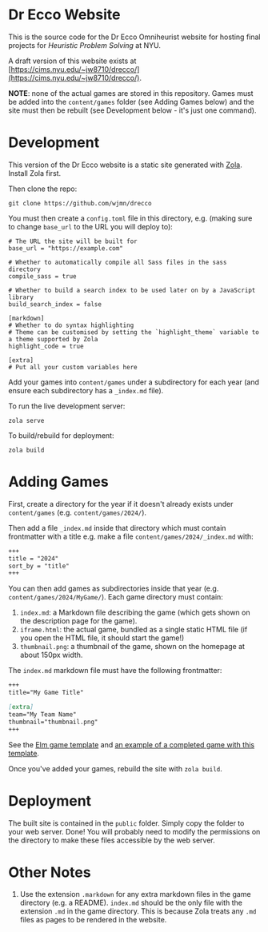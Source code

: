 # Dr Ecco Website

This is the source code for the Dr Ecco Omniheurist website for hosting final projects for *Heuristic Problem Solving* at NYU.

A draft version of this website exists at [https://cims.nyu.edu/~jw8710/drecco/](https://cims.nyu.edu/~jw8710/drecco/). 

**NOTE**: none of the actual games are stored in this repository. Games must be added into the `content/games` folder (see Adding Games below) and the site must then be rebuilt (see Development below - it's just one command). 

# Development

This version of the Dr Ecco website is a static site generated with [Zola](https://www.getzola.org/). Install Zola first. 

Then clone the repo:

```
git clone https://github.com/wjmn/drecco
```

You must then create a `config.toml` file in this directory, e.g. (making sure to change `base_url` to the URL you will deploy to):

```
# The URL the site will be built for
base_url = "https://example.com"

# Whether to automatically compile all Sass files in the sass directory
compile_sass = true

# Whether to build a search index to be used later on by a JavaScript library
build_search_index = false

[markdown]
# Whether to do syntax highlighting
# Theme can be customised by setting the `highlight_theme` variable to a theme supported by Zola
highlight_code = true

[extra]
# Put all your custom variables here

```

Add your games into `content/games` under a subdirectory for each year (and ensure each subdirectory has a `_index.md` file). 

To run the live development server:

```
zola serve
```

To build/rebuild for deployment:

```
zola build
```

# Adding Games


First, create a directory for the year if it doesn't already exists under `content/games` (e.g. `content/games/2024/`). 

Then add a file `_index.md` inside that directory which must contain frontmatter with a title e.g. make a file `content/games/2024/_index.md` with:

```md
+++
title = "2024"
sort_by = "title"
+++
```

You can then add games as subdirectories inside that year (e.g. `content/games/2024/MyGame/`). Each game directory must contain:

1. `index.md`: a Markdown file describing the game (which gets shown on the description page for the game).
2. `iframe.html`: the actual game, bundled as a single static HTML file (if you open the HTML file, it should start the game!)
3. `thumbnail.png`: a thumbnail of the game, shown on the homepage at about 150px width.

The `index.md` markdown file must have the following frontmatter:

```md
+++
title="My Game Title"

[extra]
team="My Team Name"
thumbnail="thumbnail.png"
+++
```

See the [Elm game template](https://github.com/wjmn/drecco-game-template) and [an example of a completed game with this template](https://github.com/wjmn/gomoku). 

Once you've added your games, rebuild the site with `zola build`. 

# Deployment

The built site is contained in the `public` folder. Simply copy the folder to your web server. Done! You will probably need to modify the permissions on the directory to make these files accessible by the web server.

# Other Notes

1. Use the extension `.markdown` for any extra markdown files in the game directory (e.g. a README). `index.md` should be the only file with the extension `.md` in the game directory. This is because Zola treats any `.md` files as pages to be rendered in the website. 

